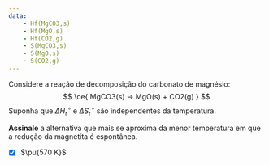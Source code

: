 ```yaml
---
data:
    - Hf(MgCO3,s)
    - Hf(MgO,s)
    - Hf(CO2,g)
    - S(MgCO3,s)
    - S(MgO,s)
    - S(CO2,g)
---
```


Considere a reação de decomposição do carbonato de magnésio:
$$
    \ce{ MgCO3(s) -> MgO(s) + CO2(g) }
$$
Suponha que $\Delta H^\circ_\mathrm{r}$ e $\Delta S^\circ_\mathrm{r}$ são independentes da temperatura.

**Assinale** a alternativa que mais se aproxima da menor temperatura em que a redução da magnetita é espontânea.

- [x] $\pu{570 K}$

